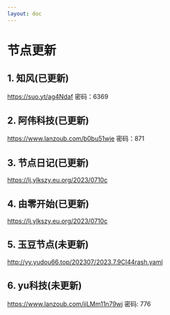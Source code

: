 ```yaml
---
layout: doc
---
```

# 节点更新

## 1. 知风(已更新)

https://suo.yt/ag4Ndaf 密码：6369

## 2. 阿伟科技(已更新)

https://www.lanzoub.com/b0bu51wje 密码：871

## 3. 节点日记(已更新)

https://lj.ylkszy.eu.org/2023/0710c

## 4. 由零开始(已更新)

https://lj.ylkszy.eu.org/2023/0710c

## 5. 玉豆节点(未更新)

http://yy.yudou66.top/202307/2023.7.9Cl44rash.yaml
  
## 6. yu科技(未更新)

https://www.lanzoub.com/iiLMm11n79wj 密码: 776
